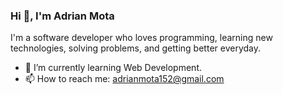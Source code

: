 ### Hi 👋, I'm Adrian Mota

I'm a software developer who loves programming, learning new technologies, solving problems, and getting better everyday.

- 🌱 I’m currently learning Web Development.
- 📫 How to reach me: adrianmota152@gmail.com
